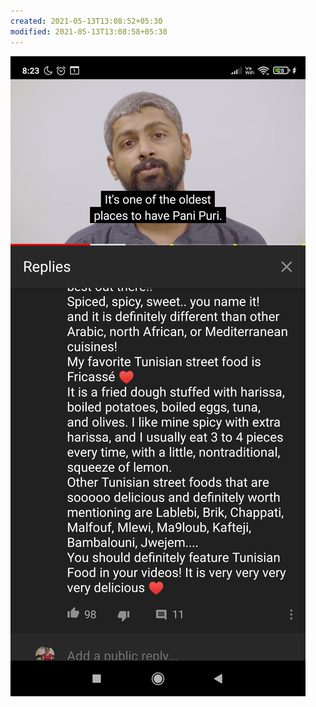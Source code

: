 ```yaml
---
created: 2021-05-13T13:08:52+05:30
modified: 2021-05-13T13:08:58+05:30
---
```


![Image](./IMG_1620891531686.jpg)
